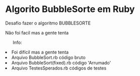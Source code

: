 # Algorito BubbleSorte em Ruby

<p>Desafio fazer o algoritmo BUBBLESORTE</p>

<p>Não foi facil mas a gente tenta</p>

<ul>Info: </ul>
<li>Foi difícil mas a gente tenta</li>
<li>Arquivo BubbleSort.rb código bruto</li>
<li>Arquivo BubbleSort(fixed).rb código 'Arrumado'</li>
<li>Arquivo TestesSperados.rb códigos de testes</li>